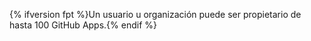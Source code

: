 {% ifversion fpt %}Un usuario u organización puede ser propietario de hasta 100 GitHub Apps.{% endif %}

